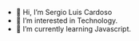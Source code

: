 - 👋 Hi, I’m  Sergio Luis Cardoso
- 👀 I’m interested in Technology.
- 🌱 I’m currently learning Javascript.
<!--- 💞️ I’m looking to collaborate on ...
- 📫 How to reach me ...
--->

<!---
![Anurag's GitHub stats](https://github-readme-stats.vercel.app/api?username=SergioLuisCardoso&show_icons=true&theme=synthwave)
--->

<!---
SergioLuisCardoso/SergioLuisCardoso is a ✨ special ✨ repository because its `README.md` (this file) appears on your GitHub profile.
You can click the Preview link to take a look at your changes.
--->
